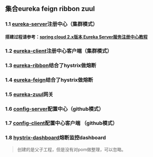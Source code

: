 ##  集合eureka feign ribbon zuul
### 1.1 [eureka-server](https://github.com/fengfujie25/spring-cloud-demo/tree/master/eureka-server)注册中心（集群模式）
#### 搭建过程请参考：[spring cloud 2.x版本 Eureka Server服务注册中心教程](https://juejin.im/post/5d8194a2e51d4561ea1a9506)
### 1.2 [eureka-client](https://github.com/fengfujie25/spring-cloud-demo/tree/master/eureka-client)注册中心客户端（集群模式）
### 1.3 [eureka-ribbon](https://github.com/fengfujie25/spring-cloud-demo/tree/master/eureka-ribbon)结合了hystrix做熔断
### 1.4 [eureka-feign](https://github.com/fengfujie25/spring-cloud-demo/tree/master/eureka-feign)结合了hystrix做熔断
### 1.5 [eureka-zuul](https://github.com/fengfujie25/spring-cloud-demo/tree/master/eureka-zuul)网关
### 1.6 [config-server](https://github.com/fengfujie25/spring-cloud-demo/tree/master/config-server)配置中心（github模式）
### 1.7 [config-client](https://github.com/fengfujie25/spring-cloud-demo/tree/master/config-client)配置中心客户端 （github模式）
### 1.8 [hystrix-dashboard](https://github.com/fengfujie25/spring-cloud-demo/tree/master/hystrix-dashboard)熔断监控dashboard

> 创建的是父子工程，但是没有对pom做整理，可以忽略。
